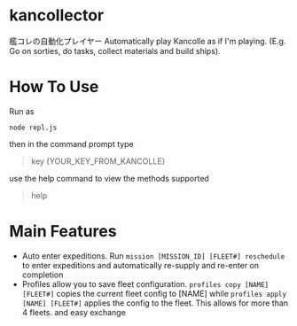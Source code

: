 kancollector
============

艦コレの自動化プレイヤー Automatically play Kancolle as if I'm playing. (E.g. Go on sorties, do tasks, collect materials and build ships).

How To Use
============
Run as

    node repl.js

then in the command prompt type

 > key {YOUR_KEY_FROM_KANCOLLE}
 
use the help command to view the methods supported

 > help
 
Main Features
============

- Auto enter expeditions. Run `mission [MISSION_ID] [FLEET#] reschedule` to enter expeditions and automatically re-supply and re-enter on completion
- Profiles allow you to save fleet configuration. `profiles copy [NAME] [FLEET#]` copies the current fleet config to [NAME] while `profiles apply [NAME] [FLEET#]` applies the config to the fleet. This allows for more than 4 fleets. and easy exchange

